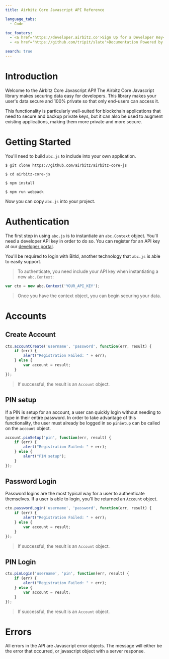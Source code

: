 ```yaml
---
title: Airbitz Core Javascript API Reference

language_tabs:
  - Code

toc_footers:
  - <a href='https://developer.airbitz.co'>Sign Up for a Developer Key</a>
  - <a href='https://github.com/tripit/slate'>Documentation Powered by Slate</a>

search: true
---
```


# Introduction

Welcome to the Airbitz Core Javascript API!  The Airbitz Core Javascript
library makes securing data easy for developers.  This library makes your
user's data secure and 100% private so that only end-users can access it.

This functionality is particularly well-suited for blockchain applications that
need to secure and backup private keys, but it can also be used to augment
existing applications, making them more private and more secure.

# Getting Started

You'll need to build `abc.js` to include into your own application.

`$ git clone https://github.com/airbitz/airbitz-core-js`

`$ cd airbitz-core-js`

`$ npm install`

`$ npm run webpack`

Now you can copy `abc.js` into your project.

# Authentication

The first step in using `abc.js` is to instantiate an `abc.Context` object.
You'll need a developer API key in order to do so.  You can register for an API
key at our [developer portal](https://developer.airbitz.co).

You'll be required to login with BitId, another technology that `abc.js` is
able to easily support.

> To authenticate, you need include your API key when instantiating a new `abc.Context`:

```javascript
var ctx = new abc.Context('YOUR_API_KEY');
```

> Once you have the context object, you can begin securing your data.

# Accounts

## Create Account

```javascript
ctx.accountCreate('username', 'password', function(err, result) {
    if (err) {
        alert("Registration Failed: " + err);
    } else {
        var account = result;
    }
});
```

> If successful, the result is an `Account` object. 

## PIN setup

If a PIN is setup for an account, a user can quickly login without needing to
type in their entire password. In order to take advantage of this
functionality, the user must already be logged in so `pinSetup` can be called
on the `account` object.

```javascript
account.pinSetup('pin', function(err, result) {
    if (err) {
        alert("Registration Failed: " + err);
    } else {
        alert("PIN setup");
    }
});
```

## Password Login

Password logins are the most typical way for a user to authenticate themselves.
If a user is able to login, you'll be returned an `Account` object.

```javascript
ctx.passwordLogin('username', 'password', function(err, result) {
    if (err) {
        alert("Registration Failed: " + err);
    } else {
        var account = result;
    }
});
```

> If successful, the result is an `Account` object. 

## PIN Login

```javascript
ctx.pinLogin('username', 'pin', function(err, result) {
    if (err) {
        alert("Registration Failed: " + err);
    } else {
        var account = result;
    }
});
```

> If successful, the result is an `Account` object. 

# Errors

All errors in the API are Javascript error objects. The message will either be
the error that occurred, or javascript object with a server response.

